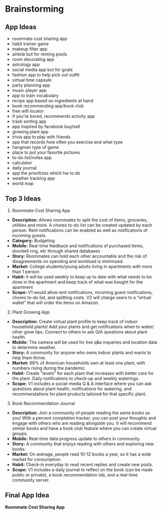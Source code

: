 Brainstorming
===
## App Ideas
* roommate cost sharing app
* habit trainer game
* makeup filter app
* airbnb but for renting pools
* room decorating app
* astrology app
* social media app but for goals
* fashion app to help pick out outfit
* virtual time capsule
* party planning app
* music player app
* app to train vocabulary
* recipe app based on ingredients at hand
* book recommending app/book club
* free wifi locator 
* if you're bored, recommends activity app
* trash sorting app
* app inspired by facebook buy/sell
* growing plant app
* trivia app to play with friends
* app that records how often you exercise and what type
* hangman type of game
* place to put your favortie pictures
* to-do list/notes app
* calculator
* daily journal
* app the prioritizes which hw to do
* weather tracking app
* world map

## Top 3 Ideas
1. Roommate Cost Sharing App
* **Description:** Allows roommates to split the cost of items, groceries, utilities and more. A chores to-do list can be created updated by each person. Rent notifications can be enabled as well as notifications of incoming guests. 
* **Category:** Budgeting
* **Mobile:** Real-time feedback and notifications of purchased items, doorbell ring, etc through shared databases
* **Story:** Roommates can hold each other accountable and the risk of disagreements on spending and workload is minimized. 
* **Market:** College students/young adults living in apartments with more than 1 person
* **Habit:** It will be used weekly to keep up to date with what needs to be done in the apartment and keep track of what was bought for the apartment
* **Scope:** V1 would allow rent notifications, incoming guest notifications, chores to-do list, and splitting costs. V2 will charge users to a “virtual wallet” that will order the items on Amazon.

2. Plant Growing App
* **Description:** Create virtual plant profile to keep track of indoor household plants! Add your plants and get notifications when to water/ other grow tips. Connect to others to ask Q/A questions about plant health.
* **Mobile:** The camera will be used for live q&a inqueries and location data to determine weather.
* **Story:** A community for anyone who owns indoor plants and wants to help them thrive.
* **Market:** 66% of American households own at least one plant, with numbers rising during the pandemic.
* **Habit:** Create "levels" for each plant that increases with better care for the plant. Daily notifications to check-up and weekly waterings.
* **Scope:** V1 includes a social-media Q & A interface where you can ask questions about plant health, notifications for watering, and recommendations for plant products tailored for that specific plant.
    
3. Book Recommendation Journal
* **Description:** Join a community of people reading the same books as you! With a percent completion tracker, you can post your thoughts and engage with others who are reading alongside you. It will recommend similar books and have a book club feature where you can create virtual groups.
* **Mobile:** Real-time data progress update to others in community.
* **Story:** A community that enjoys reading with others and exploring new books.
* **Market:** On average, people read 10-12 books a year, so it has a wide market for consumption.
* **Habit:** Check-in everyday to read recent replies and create new posts. 
* **Scope:** V1 includes a daily journal to reflect on the book (can be made public or private), a book recommendation tab, and a real-time community server.

## Final App Idea
**Roommate Cost Sharing App**
